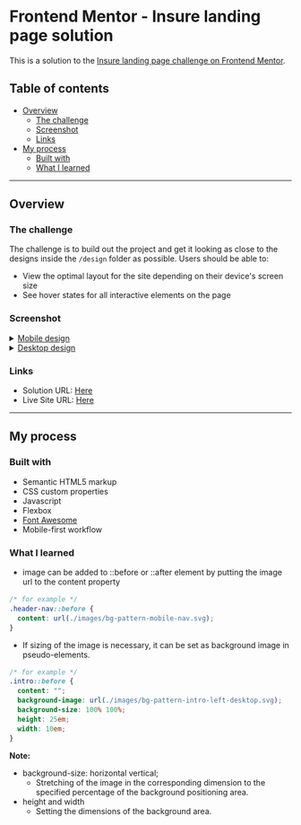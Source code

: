 # Frontend Mentor - Insure landing page solution

This is a solution to the [Insure landing page challenge on Frontend Mentor](https://www.frontendmentor.io/challenges/insure-landing-page-uTU68JV8).

## Table of contents

- [Overview](#overview)
  - [The challenge](#the-challenge)
  - [Screenshot](#screenshot)
  - [Links](#links)
- [My process](#my-process)
  - [Built with](#built-with)
  - [What I learned](#what-i-learned)

---

## Overview

### The challenge

The challenge is to build out the project and get it looking as close to the designs inside the `/design` folder as possible. Users should be able to:

- View the optimal layout for the site depending on their device's screen size
- See hover states for all interactive elements on the page

### Screenshot

<details>
<summary style=cursor:pointer><u>Mobile design</u></summary>
<img src="./images/screenshot-mobile-design.png" width="300">
</details>

<details>
<summary style=cursor:pointer><u>Desktop design</u></summary>
  <img src="./images/screenshot-desktop-design.png" width="500">
</details>

### Links

- Solution URL: [Here](https://github.com/ritatanght/insure-landing-page)
- Live Site URL: [Here](https://ritatanght.github.io/insure-landing-page/)

---

## My process

### Built with

- Semantic HTML5 markup
- CSS custom properties
- Javascript
- Flexbox
- [Font Awesome](https://fontawesome.com)
- Mobile-first workflow

### What I learned

- image can be added to ::before or ::after element by putting the image url to the content property

```css
/* for example */
.header-nav::before {
  content: url(./images/bg-pattern-mobile-nav.svg);
}
```

- If sizing of the image is necessary, it can be set as background image in pseudo-elements.

```css
/* for example */
.intro::before {
  content: "";
  background-image: url(./images/bg-pattern-intro-left-desktop.svg);
  background-size: 100% 100%;
  height: 25em;
  width: 10em;
}
```

**Note:**

- background-size: horizontal vertical;
  - Stretching of the image in the corresponding dimension to the specified percentage of the background positioning area.
- height and width
  - Setting the dimensions of the background area.
